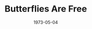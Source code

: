 ---
title: Butterflies Are Free
date: 1973-05-04
closing_date: 1973-05-19
layout: productions
featured_image: 
image_caption:
image_credit:
playbill:
category:
Theatre: Theatre Jacksonville
Venue: Little Theatre
cast:
  Don Baker: Jerry Lucas
  Jill Tanner: Rena Carney
  Mrs. Baker: LeNore Hart
  Ralph Austin: Joe Piscopo
crew:
  Director: Robert Knowles
  Scene Design: Hal Henderson
  Stage Manager: Kelly Hart
  Lighting: Mary Ellen Wofford
  Sound: Carmen Chronister
  Set Construction:
   - Jim Cortez
   - Bill Fields
   - Ken Jones
   - Terry Ohl
   - Betsy Weaver
   - Paul Whitfield
   - Mary Ellen Wofford
  Properties:
   - Margaret Winstead
   - Frances Bierbaum
   - Nellie Coyle
   - Laurie Kaden
   - Victoria Morales
  Costumes: Gert Berman
  Box Office:
   - Ann Dubow
   - Gert Berman
   - Esta Rosenson
   - Pat Somers
external_links:
---